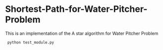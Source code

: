 # Shortest-Path-for-Water-Pitcher-Problem
This is an implementation of the A star algorithm for Water Pitcher Problem
  ```sh
   python test_module.py
   ```
